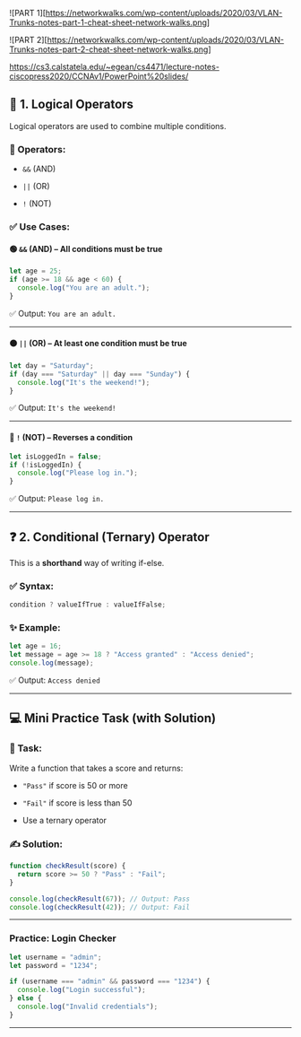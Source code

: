 
![PART 1][https://networkwalks.com/wp-content/uploads/2020/03/VLAN-Trunks-notes-part-1-cheat-sheet-network-walks.png]


![PART 2][https://networkwalks.com/wp-content/uploads/2020/03/VLAN-Trunks-notes-part-2-cheat-sheet-network-walks.png]



https://cs3.calstatela.edu/~egean/cs4471/lecture-notes-ciscopress2020/CCNAv1/PowerPoint%20slides/



## 🔢 1. Logical Operators

Logical operators are used to combine multiple conditions.

### 🧠 Operators:

- `&&` (AND)
    
- `||` (OR)
    
- `!` (NOT)
    

### ✅ Use Cases:

#### 🟢 `&&` (AND) – All conditions must be true

```js
let age = 25;
if (age >= 18 && age < 60) {
  console.log("You are an adult.");
}
```

✅ Output: `You are an adult.`

---

#### 🟠 `||` (OR) – At least one condition must be true

```js
let day = "Saturday";
if (day === "Saturday" || day === "Sunday") {
  console.log("It's the weekend!");
}
```

✅ Output: `It's the weekend!`

---

#### 🔴 `!` (NOT) – Reverses a condition

```js
let isLoggedIn = false;
if (!isLoggedIn) {
  console.log("Please log in.");
}
```

✅ Output: `Please log in.`

---

## ❓ 2. Conditional (Ternary) Operator

This is a **shorthand** way of writing if-else.

### ✅ Syntax:

```js
condition ? valueIfTrue : valueIfFalse;
```

### ✨ Example:

```js
let age = 16;
let message = age >= 18 ? "Access granted" : "Access denied";
console.log(message);
```

✅ Output: `Access denied`

---

## 💻 Mini Practice Task (with Solution)

### 🔹 Task:

Write a function that takes a score and returns:

- `"Pass"` if score is 50 or more
    
- `"Fail"` if score is less than 50
    
- Use a ternary operator
    

### ✍️ Solution:

```js
function checkResult(score) {
  return score >= 50 ? "Pass" : "Fail";
}

console.log(checkResult(67)); // Output: Pass
console.log(checkResult(42)); // Output: Fail
```

---

### Practice: Login Checker

```js
let username = "admin";
let password = "1234";

if (username === "admin" && password === "1234") {
  console.log("Login successful");
} else {
  console.log("Invalid credentials");
}
```

---

